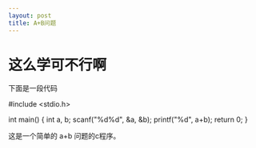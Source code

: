 ```yaml
---
layout: post
title: A+B问题
---
```


# 这么学可不行啊
下面是一段代码

<div class="prettyprint lang-cpp">
#include &lt;stdio.h&gt;

int main() {
	int a, b;
	scanf("%d%d", &a, &b);
	printf("%d", a+b);
	return 0;
}
</div>

这是一个简单的 a+b 问题的c程序。
